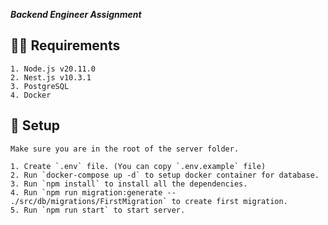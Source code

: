 ***Backend Engineer Assignment***


👩‍🚀 **Requirements** 
---
```
1. Node.js v20.11.0
2. Nest.js v10.3.1
3. PostgreSQL
4. Docker
```

🚀 **Setup** 
---
```
Make sure you are in the root of the server folder.

1. Create `.env` file. (You can copy `.env.example` file)
2. Run `docker-compose up -d` to setup docker container for database.
3. Run `npm install` to install all the dependencies.
4. Run `npm run migration:generate -- ./src/db/migrations/FirstMigration` to create first migration.
5. Run `npm run start` to start server.
```

